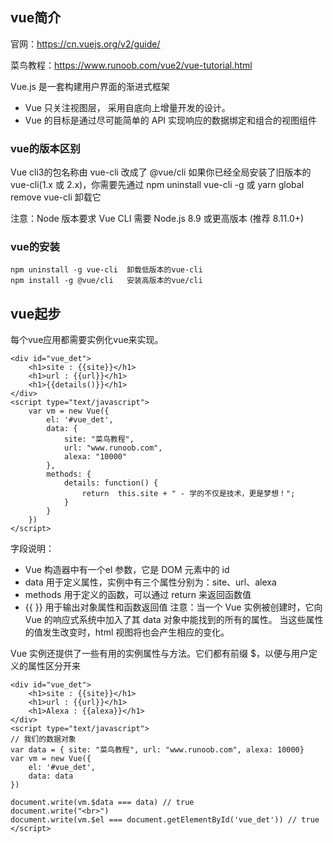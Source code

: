 ## vue简介
官网：https://cn.vuejs.org/v2/guide/

菜鸟教程：https://www.runoob.com/vue2/vue-tutorial.html

Vue.js 是一套构建用户界面的渐进式框架
- Vue 只关注视图层， 采用自底向上增量开发的设计。
- Vue 的目标是通过尽可能简单的 API 实现响应的数据绑定和组合的视图组件

### vue的版本区别
Vue cli3的包名称由 vue-cli 改成了 @vue/cli
如果你已经全局安装了旧版本的 vue-cli(1.x 或 2.x)，你需要先通过 npm uninstall vue-cli -g 或 yarn global remove vue-cli 卸载它

注意：Node 版本要求
Vue CLI 需要 Node.js 8.9 或更高版本 (推荐 8.11.0+)

### vue的安装
````
npm uninstall -g vue-cli  卸载低版本的vue-cli
npm install -g @vue/cli   安装高版本的vue/cli
````

## vue起步
每个vue应用都需要实例化vue来实现。
````
<div id="vue_det">
    <h1>site : {{site}}</h1>
    <h1>url : {{url}}</h1>
    <h1>{{details()}}</h1>
</div>
<script type="text/javascript">
    var vm = new Vue({
        el: '#vue_det',
        data: {
            site: "菜鸟教程",
            url: "www.runoob.com",
            alexa: "10000"
        },
        methods: {
            details: function() {
                return  this.site + " - 学的不仅是技术，更是梦想！";
            }
        }
    })
</script>
````
字段说明：
 + Vue 构造器中有一个el 参数，它是 DOM 元素中的 id
 + data 用于定义属性，实例中有三个属性分别为：site、url、alexa
 + methods 用于定义的函数，可以通过 return 来返回函数值
 + {{ }} 用于输出对象属性和函数返回值
 注意：当一个 Vue 实例被创建时，它向 Vue 的响应式系统中加入了其 data 对象中能找到的所有的属性。
       当这些属性的值发生改变时，html 视图将也会产生相应的变化。

Vue 实例还提供了一些有用的实例属性与方法。它们都有前缀 $，以便与用户定义的属性区分开来
````
<div id="vue_det">
    <h1>site : {{site}}</h1>
    <h1>url : {{url}}</h1>
    <h1>Alexa : {{alexa}}</h1>
</div>
<script type="text/javascript">
// 我们的数据对象
var data = { site: "菜鸟教程", url: "www.runoob.com", alexa: 10000}
var vm = new Vue({
    el: '#vue_det',
    data: data
})
 
document.write(vm.$data === data) // true
document.write("<br>") 
document.write(vm.$el === document.getElementById('vue_det')) // true
</script>
````       